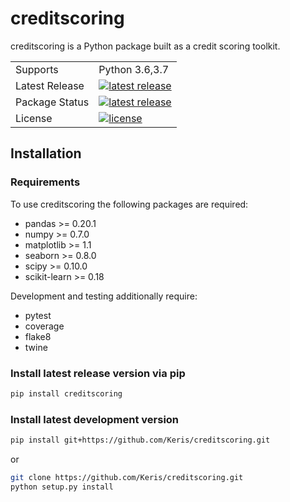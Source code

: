 # creditscoring

creditscoring is a Python package built as a credit scoring toolkit.

<table>
<tr>
<td>Supports</td>
<td>Python 3.6,3.7
</tr>
<tr>
<td>Latest Release</td>
<td>
  <a href="https://pypi.org/project/creditscoring/">
    <img src="https://img.shields.io/pypi/v/creditscoring.svg" alt="latest release" />
  </a>
</td>
</tr>
<tr>
<td>Package Status</td>
<td>
  <a href="https://pypi.org/project/creditscoring/">
    <img src="https://img.shields.io/pypi/status/creditscoring.svg" alt="latest release" />
  </a>
</td>
</tr>
<tr>
<td>License</td>
<td>
  <a href="https://github.com/Keris/creditscoring/blob/master/LICENSE">
    <img src="https://img.shields.io/pypi/l/creditscoring.svg" alt="license" />
  </a>
</td>
</tr>
</table>

## Installation

### Requirements

To use creditscoring the following packages are required:

- pandas >= 0.20.1
- numpy >= 0.7.0
- matplotlib >= 1.1
- seaborn >= 0.8.0
- scipy >= 0.10.0
- scikit-learn >= 0.18

Development and testing additionally require:

- pytest
- coverage
- flake8
- twine

### Install latest release version via pip

```bash
pip install creditscoring
```

### Install latest development version

```bash
pip install git+https://github.com/Keris/creditscoring.git
```
or
```bash
git clone https://github.com/Keris/creditscoring.git
python setup.py install
```